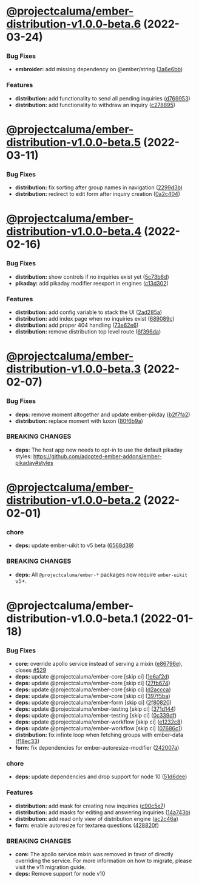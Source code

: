 # [@projectcaluma/ember-distribution-v1.0.0-beta.6](https://github.com/projectcaluma/ember-caluma/compare/@projectcaluma/ember-distribution-v1.0.0-beta.5...@projectcaluma/ember-distribution-v1.0.0-beta.6) (2022-03-24)


### Bug Fixes

* **embroider:** add missing dependency on @ember/string ([3a6e6bb](https://github.com/projectcaluma/ember-caluma/commit/3a6e6bb39a8c1a40a2ae00b3d4ea00606a755e25))


### Features

* **distribution:** add functionality to send all pending inquiries ([d769953](https://github.com/projectcaluma/ember-caluma/commit/d769953d5a0ea196943426c8499ba87b77a42e61))
* **distribution:** add functionality to withdraw an inquiry ([c278895](https://github.com/projectcaluma/ember-caluma/commit/c2788957c0fb228c167ca9236fda4850717f5817))

# [@projectcaluma/ember-distribution-v1.0.0-beta.5](https://github.com/projectcaluma/ember-caluma/compare/@projectcaluma/ember-distribution-v1.0.0-beta.4...@projectcaluma/ember-distribution-v1.0.0-beta.5) (2022-03-11)


### Bug Fixes

* **distribution:** fix sorting after group names in navigation ([2299d3b](https://github.com/projectcaluma/ember-caluma/commit/2299d3b0e265204ab6747dbdc6a8b64fc22f247f))
* **distribution:** redirect to edit form after inquiry creation ([0a2c404](https://github.com/projectcaluma/ember-caluma/commit/0a2c40404fdb1258fb8d51a2809a03b335c7c78a))

# [@projectcaluma/ember-distribution-v1.0.0-beta.4](https://github.com/projectcaluma/ember-caluma/compare/@projectcaluma/ember-distribution-v1.0.0-beta.3...@projectcaluma/ember-distribution-v1.0.0-beta.4) (2022-02-16)


### Bug Fixes

* **distribution:** show controls if no inquiries exist yet ([5c73b6d](https://github.com/projectcaluma/ember-caluma/commit/5c73b6d0a870fd0e34d96af3fa34095733fe9fd9))
* **pikaday:** add pikaday modifier reexport in engines ([c13d302](https://github.com/projectcaluma/ember-caluma/commit/c13d3021bb8fe82e1245a60182af01287c507697))


### Features

* **distribution:** add config variable to stack the UI ([2ad285a](https://github.com/projectcaluma/ember-caluma/commit/2ad285a24bf5fb45d15fe237e3f420dd1f1d94f2))
* **distribution:** add index page when no inquiries exist ([689089c](https://github.com/projectcaluma/ember-caluma/commit/689089c8f28146a33346f382fe69e7ca1b588d97))
* **distribution:** add proper 404 handling ([73e62e6](https://github.com/projectcaluma/ember-caluma/commit/73e62e671a9425fc549d7057dd653d1dc59883aa))
* **distribution:** remove distribution top level route ([6f396da](https://github.com/projectcaluma/ember-caluma/commit/6f396daf2881f07cdddaac6c7ca784db2b8777d3))

# [@projectcaluma/ember-distribution-v1.0.0-beta.3](https://github.com/projectcaluma/ember-caluma/compare/@projectcaluma/ember-distribution-v1.0.0-beta.2...@projectcaluma/ember-distribution-v1.0.0-beta.3) (2022-02-07)


### Bug Fixes

* **deps:** remove moment altogether and update ember-pikday ([b2f7fa2](https://github.com/projectcaluma/ember-caluma/commit/b2f7fa28fa076897addd36e5964c926c671508ff))
* **distribution:** replace moment with luxon ([80f6b9a](https://github.com/projectcaluma/ember-caluma/commit/80f6b9a984113a5870a1a9ffbcc8e1700cb33190))


### BREAKING CHANGES

* **deps:** The host app now needs to opt-in to use the default
pikaday styles: https://github.com/adopted-ember-addons/ember-pikaday#styles

# [@projectcaluma/ember-distribution-v1.0.0-beta.2](https://github.com/projectcaluma/ember-caluma/compare/@projectcaluma/ember-distribution-v1.0.0-beta.1...@projectcaluma/ember-distribution-v1.0.0-beta.2) (2022-02-01)


### chore

* **deps:** update ember-uikit to v5 beta ([6568d39](https://github.com/projectcaluma/ember-caluma/commit/6568d398216d33b44da5b659830ca3c200dd7012))


### BREAKING CHANGES

* **deps:** All `@projectcaluma/ember-*` packages now require
`ember-uikit` v5+.

# @projectcaluma/ember-distribution-v1.0.0-beta.1 (2022-01-18)


### Bug Fixes

* **core:** override apollo service instead of serving a mixin ([e86796e](https://github.com/projectcaluma/ember-caluma/commit/e86796e801dc5a2a5b1331b87bc9261509443605)), closes [#529](https://github.com/projectcaluma/ember-caluma/issues/529)
* **deps:** update @projectcaluma/ember-core [skip ci] ([1e6af2d](https://github.com/projectcaluma/ember-caluma/commit/1e6af2dc2f29347897e605cc7144721abc2b44d7))
* **deps:** update @projectcaluma/ember-core [skip ci] ([27fb674](https://github.com/projectcaluma/ember-caluma/commit/27fb674f465bb78f3aed48c896259879d54a4de5))
* **deps:** update @projectcaluma/ember-core [skip ci] ([d2accca](https://github.com/projectcaluma/ember-caluma/commit/d2accca7678fe49cba53b1aef3224ff7a055b631))
* **deps:** update @projectcaluma/ember-core [skip ci] ([397f5ba](https://github.com/projectcaluma/ember-caluma/commit/397f5bae7fe2795a1e5824f450f666dee4a030d5))
* **deps:** update @projectcaluma/ember-form [skip ci] ([2f80820](https://github.com/projectcaluma/ember-caluma/commit/2f80820e5930fef578c8294255fef21ab137b333))
* **deps:** update @projectcaluma/ember-testing [skip ci] ([371d144](https://github.com/projectcaluma/ember-caluma/commit/371d1440a69cad682c1274ddbaeb46deef62376d))
* **deps:** update @projectcaluma/ember-testing [skip ci] ([0c339df](https://github.com/projectcaluma/ember-caluma/commit/0c339df93880ffba0023552fa326b313df7bcec3))
* **deps:** update @projectcaluma/ember-workflow [skip ci] ([e1232c8](https://github.com/projectcaluma/ember-caluma/commit/e1232c8d6929360b30a5c2a6777203f24255da94))
* **deps:** update @projectcaluma/ember-workflow [skip ci] ([07686c1](https://github.com/projectcaluma/ember-caluma/commit/07686c1e061fc4fc13715a3638cfad7b0a1197fe))
* **distribution:** fix infinte loop when fetching groups with ember-data ([f18ec33](https://github.com/projectcaluma/ember-caluma/commit/f18ec333908e669b24db764d1aa2a3396d8f25a7))
* **form:** fix dependencies for ember-autoresize-modifier ([242007a](https://github.com/projectcaluma/ember-caluma/commit/242007a9b5010fc99824b7f03d8102095904403f))


### chore

* **deps:** update dependencies and drop support for node 10 ([51d6dee](https://github.com/projectcaluma/ember-caluma/commit/51d6deeda9811518622ba0cefd8d3876651dab4f))


### Features

* **distribution:** add mask for creating new inquiries ([c90c5e7](https://github.com/projectcaluma/ember-caluma/commit/c90c5e72dd300899f2d209216d0b893968ce6b20))
* **distribution:** add masks for editing and answering inquiries ([14a743b](https://github.com/projectcaluma/ember-caluma/commit/14a743bbfa7a349a58f72b44ed6eed0843bd6d13))
* **distribution:** add read only view of distribution engine ([ac2c46a](https://github.com/projectcaluma/ember-caluma/commit/ac2c46aeec9c3f6aec4e450a84f2469d38ba6c14))
* **form:** enable autoresize for textarea questions ([428820f](https://github.com/projectcaluma/ember-caluma/commit/428820f2bdf842ebeb0393a70c5556ceceab9e4e))


### BREAKING CHANGES

* **core:** The apollo service mixin was removed in favor of
directly overriding the service. For more information on how to migrate,
please visit the v11 migration guide.
* **deps:** Remove support for node v10
